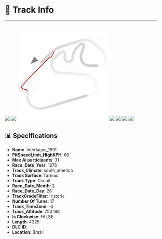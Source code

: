 # 🏁 Track Info

---
![](image_1.jpg)
![](image_2.jpg)
![](image_3.jpg)
![](image_4.jpg)
![](image_5.jpg)
![](image_6.jpg)
![](image_7.jpg)
---

## 📊 Specifications

- **Name**: Interlagos_1991
- **PitSpeedLimit_HighKPH**: 60
- **Max AI participants**: 31
- **Race_Date_Year**: 1976
- **Track_Climate**: south_america
- **Track Surface**: Tarmac
- **Track Type**: Circuit
- **Race_Date_Month**: 2
- **Race_Date_Day**: 26
- **TrackGradeFilter**: Historic
- **Number Of Turns**: 17
- **Track_TimeZone**: -3
- **Track_Altitude**: 750.188
- **Is Clockwise**: FALSE
- **Length**: 4325
- **DLC ID**: 
- **Location**: Brazil
